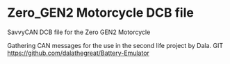 # Zero_GEN2 Motorcycle DCB file
SavvyCAN DCB file for the Zero GEN2 Motorcycle

Gathering CAN messages for the use in the second life project by Dala. GIT https://github.com/dalathegreat/Battery-Emulator
